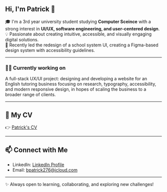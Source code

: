 ## Hi, I'm Patrick 👋

🎓 I'm a 3rd year university student studying **Computer Sceince** with a strong interest in **UI/UX, software engineering, and user-centered design**.  
💡 Passionate about creating intuitive, accessible, and visually engaging digital solutions.    
🔭 Recently led the redesign of a school system UI, creating a Figma-based design system with accessibility guidelines.

---

### 👨‍💻 Currently working on
A full-stack UX/UI project: designing and developing a website for an English tutoring business focusing on research, typography, accessibility, and modern responsive design, in hopes of scaling the business to a broader range of clients.

---
## 📄 My CV
👉 [Patrick's CV](PatrickStrzelczyk_CV.pdf) 

---

## 📫 Connect with Me
- LinkedIn: [LinkedIn Profile](https://www.linkedin.com/in/patrick-strzelczyk-418892371)  
- Email: [bpatrick276@icloud.com](mailto:bpatrick276@icloud.com)  

---
✨ Always open to learning, collaborating, and exploring new challenges!

